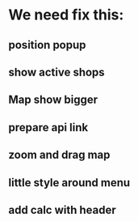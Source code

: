 # We need fix this:

## position popup

## show active shops

## Map show bigger

## prepare api link

## zoom and drag map

## little style around menu

## add calc with header
